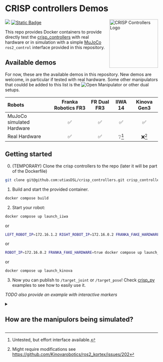 # CRISP controllers Demos

<img src="https://github.com/user-attachments/assets/284983f8-2311-4699-86ab-06fc2ea9d5af" alt="CRISP Controllers Logo" width="160" align="right"/>

<a href="https://github.com/utiasDSL/crisp_controllers/actions/workflows/docker_build.yml"><img src="https://github.com/utiasDSL/crisp_controllers/actions/workflows/docker_build.yml/badge.svg"/></a>
<a href="https://danielsanjosepro.github.io/crisp_controllers/"><img alt="Static Badge" src="https://img.shields.io/badge/docs-passing-blue?style=flat&link=https%3A%2F%2Fdanielsanjosepro.github.io%2Fcrisp_controllers%2F"></a>

This repo provides Docker containers to provide directly test the [crisp_controllers](https://github.com/utiasDSL/crisp_controllers) with real hardware or in simulation with a simple [MuJoCo](https://github.com/google-deepmind/mujoco) `ros2_control` interface provided in this repository.

## Available demos
For now, these are the available demos in this repository. New demos are welcome, in particular if tested with real hardware.
Some other manipulators that couldd be added to this list is the ![Open Manipulator](https://github.com/ROBOTIS-GIT/open_manipulator) or other dual setups.

| Robots | Franka Robotics FR3 | FR Dual FR3 | IIWA 14 | Kinova Gen3 |
| :--- | :---: | :---: | :---: | :---: |
| MuJoCo simulated Hardware | ✅ | ✅ | ✅ | ✅ |
| Real Hardware | ✅ | ✅ | ❔[^1]  | ❌[^2] |

[^1]: Untested, but effort interface available.

[^2]: Might require modifications see https://github.com/Kinovarobotics/ros2_kortex/issues/202

## Getting started


0. (TEMPORARY) Clone the crisp controllers to the repo (later it will be part of the Dockerfile)
```bash
git clone git@github.com:utiasDSL/crisp_controllers.git crisp_controllers
```

1. Build and start the provided container.
```bash
docker compose build
```
2. Start your robot:
```bash
docker compose up launch_iiwa
```
or
```bash
LEFT_ROBOT_IP=172.16.1.2 RIGHT_ROBOT_IP=172.16.0.2 FRANKA_FAKE_HARDWARE=true docker compose up launch_dual_franka
```
or
```bash
ROBOT_IP=172.16.0.2 FRANKA_FAKE_HARDWARE=true docker compose up launch_franka
```
or
```bash
docker compose up launch_kinova
```

3. Now you can publish to `/target_joint` or `/target_pose`! Check [crisp_py](https://github.com/utiasDSL/crisp_py) examples to see how to easily use it.

*TODO also provide an example with interactive markers*

<details>
<summary><h2>How are the manipulors being simulated?</h2></summary>
We implemeted a simple `MujocoHardwareInterface` to simulate the robots. This code is heavily inspired by the simulator in <a href="https://github.com/fzi-forschungszentrum-informatik/cartesian_controllers/tree/ros2/cartesian_controller_simulation">cartesian_controllers</a>, but probably better alternatives to use mujoco as a backend simulation would be <a href="https://github.com/moveit/mujoco_ros2_control">mujoco_ros2_control</a>. One could also use gazebo. 
The mujoco files come from the mujoco menagerie and have been slightly modified to use torque based actuators + we added some friction to the joints (to increase realism).
</details>
